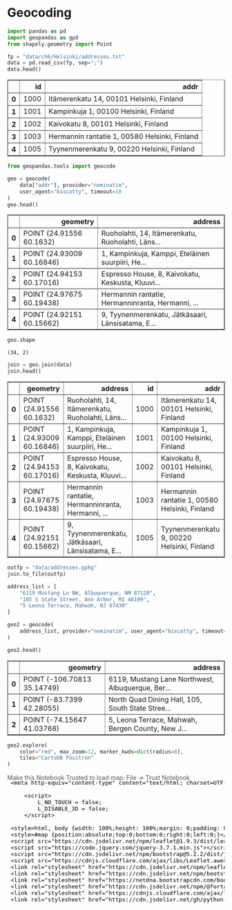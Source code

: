 # Geocoding


```python
import pandas as pd 
import geopandas as gpd 
from shapely.geometry import Point

fp = "data/ch6/Helsinki/addresses.txt"
data = pd.read_csv(fp, sep=";")
data.head()
```




<div>
<style scoped>
    .dataframe tbody tr th:only-of-type {
        vertical-align: middle;
    }

    .dataframe tbody tr th {
        vertical-align: top;
    }

    .dataframe thead th {
        text-align: right;
    }
</style>
<table border="1" class="dataframe">
  <thead>
    <tr style="text-align: right;">
      <th></th>
      <th>id</th>
      <th>addr</th>
    </tr>
  </thead>
  <tbody>
    <tr>
      <th>0</th>
      <td>1000</td>
      <td>Itämerenkatu 14, 00101 Helsinki, Finland</td>
    </tr>
    <tr>
      <th>1</th>
      <td>1001</td>
      <td>Kampinkuja 1, 00100 Helsinki, Finland</td>
    </tr>
    <tr>
      <th>2</th>
      <td>1002</td>
      <td>Kaivokatu 8, 00101 Helsinki, Finland</td>
    </tr>
    <tr>
      <th>3</th>
      <td>1003</td>
      <td>Hermannin rantatie 1, 00580 Helsinki, Finland</td>
    </tr>
    <tr>
      <th>4</th>
      <td>1005</td>
      <td>Tyynenmerenkatu 9, 00220 Helsinki, Finland</td>
    </tr>
  </tbody>
</table>
</div>




```python
from geopandas.tools import geocode

geo = geocode(
    data["addr"], provider="nominatim", 
    user_agent="biscotty", timeout=10
)
geo.head()
```




<div>
<style scoped>
    .dataframe tbody tr th:only-of-type {
        vertical-align: middle;
    }

    .dataframe tbody tr th {
        vertical-align: top;
    }

    .dataframe thead th {
        text-align: right;
    }
</style>
<table border="1" class="dataframe">
  <thead>
    <tr style="text-align: right;">
      <th></th>
      <th>geometry</th>
      <th>address</th>
    </tr>
  </thead>
  <tbody>
    <tr>
      <th>0</th>
      <td>POINT (24.91556 60.1632)</td>
      <td>Ruoholahti, 14, Itämerenkatu, Ruoholahti, Läns...</td>
    </tr>
    <tr>
      <th>1</th>
      <td>POINT (24.93009 60.16846)</td>
      <td>1, Kampinkuja, Kamppi, Eteläinen suurpiiri, He...</td>
    </tr>
    <tr>
      <th>2</th>
      <td>POINT (24.94153 60.17016)</td>
      <td>Espresso House, 8, Kaivokatu, Keskusta, Kluuvi...</td>
    </tr>
    <tr>
      <th>3</th>
      <td>POINT (24.97675 60.19438)</td>
      <td>Hermannin rantatie, Hermanninranta, Hermanni, ...</td>
    </tr>
    <tr>
      <th>4</th>
      <td>POINT (24.92151 60.15662)</td>
      <td>9, Tyynenmerenkatu, Jätkäsaari, Länsisatama, E...</td>
    </tr>
  </tbody>
</table>
</div>




```python
geo.shape
```




    (34, 2)




```python
join = geo.join(data)
join.head()
```




<div>
<style scoped>
    .dataframe tbody tr th:only-of-type {
        vertical-align: middle;
    }

    .dataframe tbody tr th {
        vertical-align: top;
    }

    .dataframe thead th {
        text-align: right;
    }
</style>
<table border="1" class="dataframe">
  <thead>
    <tr style="text-align: right;">
      <th></th>
      <th>geometry</th>
      <th>address</th>
      <th>id</th>
      <th>addr</th>
    </tr>
  </thead>
  <tbody>
    <tr>
      <th>0</th>
      <td>POINT (24.91556 60.1632)</td>
      <td>Ruoholahti, 14, Itämerenkatu, Ruoholahti, Läns...</td>
      <td>1000</td>
      <td>Itämerenkatu 14, 00101 Helsinki, Finland</td>
    </tr>
    <tr>
      <th>1</th>
      <td>POINT (24.93009 60.16846)</td>
      <td>1, Kampinkuja, Kamppi, Eteläinen suurpiiri, He...</td>
      <td>1001</td>
      <td>Kampinkuja 1, 00100 Helsinki, Finland</td>
    </tr>
    <tr>
      <th>2</th>
      <td>POINT (24.94153 60.17016)</td>
      <td>Espresso House, 8, Kaivokatu, Keskusta, Kluuvi...</td>
      <td>1002</td>
      <td>Kaivokatu 8, 00101 Helsinki, Finland</td>
    </tr>
    <tr>
      <th>3</th>
      <td>POINT (24.97675 60.19438)</td>
      <td>Hermannin rantatie, Hermanninranta, Hermanni, ...</td>
      <td>1003</td>
      <td>Hermannin rantatie 1, 00580 Helsinki, Finland</td>
    </tr>
    <tr>
      <th>4</th>
      <td>POINT (24.92151 60.15662)</td>
      <td>9, Tyynenmerenkatu, Jätkäsaari, Länsisatama, E...</td>
      <td>1005</td>
      <td>Tyynenmerenkatu 9, 00220 Helsinki, Finland</td>
    </tr>
  </tbody>
</table>
</div>




```python
outfp = "data/addresses.gpkg"
join.to_file(outfp)
```


```python
address_list = [
    "6119 Mustang Ln NW, Albuquerque, NM 87120",
    "105 S State Street, Ann Arbor, MI 48109",
    "5 Leona Terrace, Mahwah, NJ 07430"
]

geo2 = geocode(
    address_list, provider="nominatim", user_agent="biscotty", timeout=10
)

geo2.head()
```




<div>
<style scoped>
    .dataframe tbody tr th:only-of-type {
        vertical-align: middle;
    }

    .dataframe tbody tr th {
        vertical-align: top;
    }

    .dataframe thead th {
        text-align: right;
    }
</style>
<table border="1" class="dataframe">
  <thead>
    <tr style="text-align: right;">
      <th></th>
      <th>geometry</th>
      <th>address</th>
    </tr>
  </thead>
  <tbody>
    <tr>
      <th>0</th>
      <td>POINT (-106.70813 35.14749)</td>
      <td>6119, Mustang Lane Northwest, Albuquerque, Ber...</td>
    </tr>
    <tr>
      <th>1</th>
      <td>POINT (-83.7399 42.28055)</td>
      <td>North Quad Dining Hall, 105, South State Stree...</td>
    </tr>
    <tr>
      <th>2</th>
      <td>POINT (-74.15647 41.03768)</td>
      <td>5, Leona Terrace, Mahwah, Bergen County, New J...</td>
    </tr>
  </tbody>
</table>
</div>




```python
geo2.explore(
    color="red", max_zoom=12, marker_kwds=dict(radius=8), 
    tiles="CartoDB Positron"
)
```




<div style="width:100%;"><div style="position:relative;width:100%;height:0;padding-bottom:60%;"><span style="color:#565656">Make this Notebook Trusted to load map: File -> Trust Notebook</span><iframe srcdoc="&lt;!DOCTYPE html&gt;
&lt;html&gt;
&lt;head&gt;

    &lt;meta http-equiv=&quot;content-type&quot; content=&quot;text/html; charset=UTF-8&quot; /&gt;

        &lt;script&gt;
            L_NO_TOUCH = false;
            L_DISABLE_3D = false;
        &lt;/script&gt;

    &lt;style&gt;html, body {width: 100%;height: 100%;margin: 0;padding: 0;}&lt;/style&gt;
    &lt;style&gt;#map {position:absolute;top:0;bottom:0;right:0;left:0;}&lt;/style&gt;
    &lt;script src=&quot;https://cdn.jsdelivr.net/npm/leaflet@1.9.3/dist/leaflet.js&quot;&gt;&lt;/script&gt;
    &lt;script src=&quot;https://code.jquery.com/jquery-3.7.1.min.js&quot;&gt;&lt;/script&gt;
    &lt;script src=&quot;https://cdn.jsdelivr.net/npm/bootstrap@5.2.2/dist/js/bootstrap.bundle.min.js&quot;&gt;&lt;/script&gt;
    &lt;script src=&quot;https://cdnjs.cloudflare.com/ajax/libs/Leaflet.awesome-markers/2.0.2/leaflet.awesome-markers.js&quot;&gt;&lt;/script&gt;
    &lt;link rel=&quot;stylesheet&quot; href=&quot;https://cdn.jsdelivr.net/npm/leaflet@1.9.3/dist/leaflet.css&quot;/&gt;
    &lt;link rel=&quot;stylesheet&quot; href=&quot;https://cdn.jsdelivr.net/npm/bootstrap@5.2.2/dist/css/bootstrap.min.css&quot;/&gt;
    &lt;link rel=&quot;stylesheet&quot; href=&quot;https://netdna.bootstrapcdn.com/bootstrap/3.0.0/css/bootstrap-glyphicons.css&quot;/&gt;
    &lt;link rel=&quot;stylesheet&quot; href=&quot;https://cdn.jsdelivr.net/npm/@fortawesome/fontawesome-free@6.2.0/css/all.min.css&quot;/&gt;
    &lt;link rel=&quot;stylesheet&quot; href=&quot;https://cdnjs.cloudflare.com/ajax/libs/Leaflet.awesome-markers/2.0.2/leaflet.awesome-markers.css&quot;/&gt;
    &lt;link rel=&quot;stylesheet&quot; href=&quot;https://cdn.jsdelivr.net/gh/python-visualization/folium/folium/templates/leaflet.awesome.rotate.min.css&quot;/&gt;

            &lt;meta name=&quot;viewport&quot; content=&quot;width=device-width,
                initial-scale=1.0, maximum-scale=1.0, user-scalable=no&quot; /&gt;
            &lt;style&gt;
                #map_82d83b7b94c97141fc8cc282179155ea {
                    position: relative;
                    width: 100.0%;
                    height: 100.0%;
                    left: 0.0%;
                    top: 0.0%;
                }
                .leaflet-container { font-size: 1rem; }
            &lt;/style&gt;


                    &lt;style&gt;
                        .foliumtooltip {

                        }
                       .foliumtooltip table{
                            margin: auto;
                        }
                        .foliumtooltip tr{
                            text-align: left;
                        }
                        .foliumtooltip th{
                            padding: 2px; padding-right: 8px;
                        }
                    &lt;/style&gt;

&lt;/head&gt;
&lt;body&gt;


            &lt;div class=&quot;folium-map&quot; id=&quot;map_82d83b7b94c97141fc8cc282179155ea&quot; &gt;&lt;/div&gt;

&lt;/body&gt;
&lt;script&gt;


            var map_82d83b7b94c97141fc8cc282179155ea = L.map(
                &quot;map_82d83b7b94c97141fc8cc282179155ea&quot;,
                {
                    center: [38.714023998979584, -90.43230165108558],
                    crs: L.CRS.EPSG3857,
                    zoom: 10,
                    zoomControl: true,
                    preferCanvas: false,
                }
            );
            L.control.scale().addTo(map_82d83b7b94c97141fc8cc282179155ea);





            var tile_layer_7092da23acb04c9ea7ecf2284a7bc501 = L.tileLayer(
                &quot;https://a.basemaps.cartocdn.com/light_all/{z}/{x}/{y}{r}.png&quot;,
                {&quot;attribution&quot;: &quot;\u0026copy; \u003ca href=\&quot;https://www.openstreetmap.org/copyright\&quot;\u003eOpenStreetMap\u003c/a\u003e contributors \u0026copy; \u003ca href=\&quot;https://carto.com/attributions\&quot;\u003eCARTO\u003c/a\u003e&quot;, &quot;detectRetina&quot;: false, &quot;maxZoom&quot;: 12, &quot;minZoom&quot;: 0, &quot;noWrap&quot;: false, &quot;opacity&quot;: 1, &quot;subdomains&quot;: &quot;abc&quot;, &quot;tms&quot;: false}
            );


            tile_layer_7092da23acb04c9ea7ecf2284a7bc501.addTo(map_82d83b7b94c97141fc8cc282179155ea);


            map_82d83b7b94c97141fc8cc282179155ea.fitBounds(
                [[35.14749489795918, -106.70813463265306], [42.2805531, -74.1564686695181]],
                {}
            );


        function geo_json_b2ca56ab53121084c630d9e84f3024b7_styler(feature) {
            switch(feature.id) {
                default:
                    return {&quot;color&quot;: &quot;red&quot;, &quot;fillColor&quot;: &quot;red&quot;, &quot;fillOpacity&quot;: 0.5, &quot;weight&quot;: 2};
            }
        }
        function geo_json_b2ca56ab53121084c630d9e84f3024b7_highlighter(feature) {
            switch(feature.id) {
                default:
                    return {&quot;fillOpacity&quot;: 0.75};
            }
        }
        function geo_json_b2ca56ab53121084c630d9e84f3024b7_pointToLayer(feature, latlng) {
            var opts = {&quot;bubblingMouseEvents&quot;: true, &quot;color&quot;: &quot;#3388ff&quot;, &quot;dashArray&quot;: null, &quot;dashOffset&quot;: null, &quot;fill&quot;: true, &quot;fillColor&quot;: &quot;#3388ff&quot;, &quot;fillOpacity&quot;: 0.2, &quot;fillRule&quot;: &quot;evenodd&quot;, &quot;lineCap&quot;: &quot;round&quot;, &quot;lineJoin&quot;: &quot;round&quot;, &quot;opacity&quot;: 1.0, &quot;radius&quot;: 8, &quot;stroke&quot;: true, &quot;weight&quot;: 3};

            let style = geo_json_b2ca56ab53121084c630d9e84f3024b7_styler(feature)
            Object.assign(opts, style)

            return new L.CircleMarker(latlng, opts)
        }

        function geo_json_b2ca56ab53121084c630d9e84f3024b7_onEachFeature(feature, layer) {
            layer.on({
                mouseout: function(e) {
                    if(typeof e.target.setStyle === &quot;function&quot;){
                            geo_json_b2ca56ab53121084c630d9e84f3024b7.resetStyle(e.target);
                    }
                },
                mouseover: function(e) {
                    if(typeof e.target.setStyle === &quot;function&quot;){
                        const highlightStyle = geo_json_b2ca56ab53121084c630d9e84f3024b7_highlighter(e.target.feature)
                        e.target.setStyle(highlightStyle);
                    }
                },
            });
        };
        var geo_json_b2ca56ab53121084c630d9e84f3024b7 = L.geoJson(null, {
                onEachFeature: geo_json_b2ca56ab53121084c630d9e84f3024b7_onEachFeature,

                style: geo_json_b2ca56ab53121084c630d9e84f3024b7_styler,
                pointToLayer: geo_json_b2ca56ab53121084c630d9e84f3024b7_pointToLayer,
        });

        function geo_json_b2ca56ab53121084c630d9e84f3024b7_add (data) {
            geo_json_b2ca56ab53121084c630d9e84f3024b7
                .addData(data);
        }
            geo_json_b2ca56ab53121084c630d9e84f3024b7_add({&quot;bbox&quot;: [-106.70813463265306, 35.14749489795918, -74.1564686695181, 42.2805531], &quot;features&quot;: [{&quot;bbox&quot;: [-106.70813463265306, 35.14749489795918, -106.70813463265306, 35.14749489795918], &quot;geometry&quot;: {&quot;coordinates&quot;: [-106.70813463265306, 35.14749489795918], &quot;type&quot;: &quot;Point&quot;}, &quot;id&quot;: &quot;0&quot;, &quot;properties&quot;: {&quot;__folium_color&quot;: &quot;red&quot;, &quot;address&quot;: &quot;6119, Mustang Lane Northwest, Albuquerque, Bernalillo County, New Mexico, 87120, United States&quot;}, &quot;type&quot;: &quot;Feature&quot;}, {&quot;bbox&quot;: [-83.7399009, 42.2805531, -83.7399009, 42.2805531], &quot;geometry&quot;: {&quot;coordinates&quot;: [-83.7399009, 42.2805531], &quot;type&quot;: &quot;Point&quot;}, &quot;id&quot;: &quot;1&quot;, &quot;properties&quot;: {&quot;__folium_color&quot;: &quot;red&quot;, &quot;address&quot;: &quot;North Quad Dining Hall, 105, South State Street, Old Fourth Ward, Ann Arbor, Washtenaw County, Michigan, 48109, United States&quot;}, &quot;type&quot;: &quot;Feature&quot;}, {&quot;bbox&quot;: [-74.1564686695181, 41.03767750396952, -74.1564686695181, 41.03767750396952], &quot;geometry&quot;: {&quot;coordinates&quot;: [-74.1564686695181, 41.03767750396952], &quot;type&quot;: &quot;Point&quot;}, &quot;id&quot;: &quot;2&quot;, &quot;properties&quot;: {&quot;__folium_color&quot;: &quot;red&quot;, &quot;address&quot;: &quot;5, Leona Terrace, Mahwah, Bergen County, New Jersey, 07430, United States&quot;}, &quot;type&quot;: &quot;Feature&quot;}], &quot;type&quot;: &quot;FeatureCollection&quot;});



    geo_json_b2ca56ab53121084c630d9e84f3024b7.bindTooltip(
    function(layer){
    let div = L.DomUtil.create(&#x27;div&#x27;);

    let handleObject = feature=&gt;typeof(feature)==&#x27;object&#x27; ? JSON.stringify(feature) : feature;
    let fields = [&quot;address&quot;];
    let aliases = [&quot;address&quot;];
    let table = &#x27;&lt;table&gt;&#x27; +
        String(
        fields.map(
        (v,i)=&gt;
        `&lt;tr&gt;
            &lt;th&gt;${aliases[i]}&lt;/th&gt;

            &lt;td&gt;${handleObject(layer.feature.properties[v])}&lt;/td&gt;
        &lt;/tr&gt;`).join(&#x27;&#x27;))
    +&#x27;&lt;/table&gt;&#x27;;
    div.innerHTML=table;

    return div
    }
    ,{&quot;className&quot;: &quot;foliumtooltip&quot;, &quot;sticky&quot;: true});


            geo_json_b2ca56ab53121084c630d9e84f3024b7.addTo(map_82d83b7b94c97141fc8cc282179155ea);

&lt;/script&gt;
&lt;/html&gt;" style="position:absolute;width:100%;height:100%;left:0;top:0;border:none !important;" allowfullscreen webkitallowfullscreen mozallowfullscreen></iframe></div></div>



# Reverse geocoding


```python
points = geo[["geometry"]].copy()
points.head()
```




<div>
<style scoped>
    .dataframe tbody tr th:only-of-type {
        vertical-align: middle;
    }

    .dataframe tbody tr th {
        vertical-align: top;
    }

    .dataframe thead th {
        text-align: right;
    }
</style>
<table border="1" class="dataframe">
  <thead>
    <tr style="text-align: right;">
      <th></th>
      <th>geometry</th>
    </tr>
  </thead>
  <tbody>
    <tr>
      <th>0</th>
      <td>POINT (24.91556 60.1632)</td>
    </tr>
    <tr>
      <th>1</th>
      <td>POINT (24.93009 60.16846)</td>
    </tr>
    <tr>
      <th>2</th>
      <td>POINT (24.94153 60.17016)</td>
    </tr>
    <tr>
      <th>3</th>
      <td>POINT (24.97675 60.19438)</td>
    </tr>
    <tr>
      <th>4</th>
      <td>POINT (24.92151 60.15662)</td>
    </tr>
  </tbody>
</table>
</div>




```python
points2 = geo2[["geometry"]].copy()
points2.head()
```




<div>
<style scoped>
    .dataframe tbody tr th:only-of-type {
        vertical-align: middle;
    }

    .dataframe tbody tr th {
        vertical-align: top;
    }

    .dataframe thead th {
        text-align: right;
    }
</style>
<table border="1" class="dataframe">
  <thead>
    <tr style="text-align: right;">
      <th></th>
      <th>geometry</th>
    </tr>
  </thead>
  <tbody>
    <tr>
      <th>0</th>
      <td>POINT (-106.70813 35.14749)</td>
    </tr>
    <tr>
      <th>1</th>
      <td>POINT (-83.7399 42.28055)</td>
    </tr>
    <tr>
      <th>2</th>
      <td>POINT (-74.15647 41.03768)</td>
    </tr>
  </tbody>
</table>
</div>




```python
from geopandas.tools import reverse_geocode

reverse_geocoded = reverse_geocode(
    points2.geometry, provider="nominatim", user_agent="biscotty", timeout=10
)
reverse_geocoded.head()
```




<div>
<style scoped>
    .dataframe tbody tr th:only-of-type {
        vertical-align: middle;
    }

    .dataframe tbody tr th {
        vertical-align: top;
    }

    .dataframe thead th {
        text-align: right;
    }
</style>
<table border="1" class="dataframe">
  <thead>
    <tr style="text-align: right;">
      <th></th>
      <th>geometry</th>
      <th>address</th>
    </tr>
  </thead>
  <tbody>
    <tr>
      <th>0</th>
      <td>POINT (-106.70813 35.14749)</td>
      <td>6119, Mustang Lane Northwest, Albuquerque, Ber...</td>
    </tr>
    <tr>
      <th>1</th>
      <td>POINT (-83.7399 42.28055)</td>
      <td>North Quad Dining Hall, 105, South State Stree...</td>
    </tr>
    <tr>
      <th>2</th>
      <td>POINT (-74.15647 41.03768)</td>
      <td>5, Leona Terrace, Mahwah, Bergen County, New J...</td>
    </tr>
  </tbody>
</table>
</div>




```python

```
